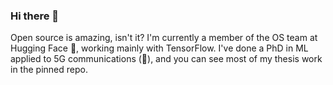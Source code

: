 ### Hi there 👋

Open source is amazing, isn't it? I'm currently a member of the OS team at Hugging Face 🤗, working mainly with TensorFlow. I've done a PhD in ML applied to 5G communications (🦠), and you can see most of my thesis work in the pinned repo.

<!--
**gante/gante** is a ✨ _special_ ✨ repository because its `README.md` (this file) appears on your GitHub profile.

Here are some ideas to get you started:

- 🔭 I’m currently working on ...
- 🌱 I’m currently learning ...
- 👯 I’m looking to collaborate on ...
- 🤔 I’m looking for help with ...
- 💬 Ask me about ...
- 📫 How to reach me: ...
- 😄 Pronouns: ...
- ⚡ Fun fact: ...
-->
